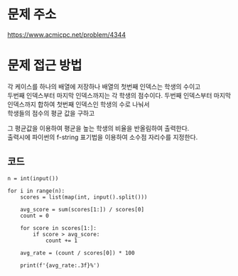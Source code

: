 문제 주소
=====================
<https://www.acmicpc.net/problem/4344>

문제 접근 방법
=====================
각 케이스를 하나의 배열에 저장하나
배열의 첫번째 인덱스는 학생의 수이고  
두번째 인덱스부터 마지막 인덱스까지는 각 학생의 점수이다.
두번째 인덱스부터 마지막 인덱스까지 합하여 첫번째 인덱스인 학생의 수로 나눠서  
학생들의 점수의 평균 값을 구하고

그 평균값을 이용하여 평균을 높는 학생의 비율을 반올림하여 출력한다.  
출력시에 파이썬의 f-string 표기법을 이용하여 소수점 자리수를 지정한다.

## 코드

```
n = int(input())

for i in range(n):
    scores = list(map(int, input().split()))

    avg_score = sum(scores[1:]) / scores[0]
    count = 0

    for score in scores[1:]:
        if score > avg_score:
            count += 1

    avg_rate = (count / scores[0]) * 100

    print(f'{avg_rate:.3f}%')
```
